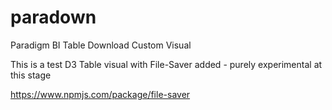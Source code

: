# paradown
Paradigm BI Table Download Custom Visual

This is a test D3 Table visual with File-Saver added - purely experimental at this stage

https://www.npmjs.com/package/file-saver


